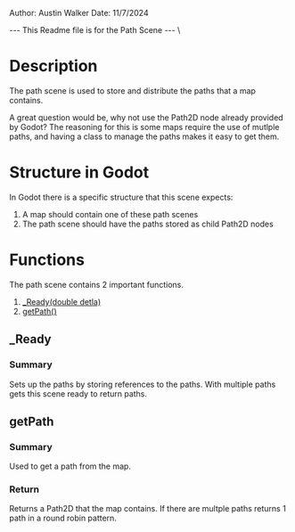 Author: Austin Walker
Date: 11/7/2024

--- This Readme file is for the Path Scene --- \
# Description
The path scene is used to store and distribute the paths that a map contains.

A great question would be, why not use the Path2D node already provided by Godot?
The reasoning for this is some maps require the use of mutlple paths, and having a class to manage the paths makes it easy to get them.

# Structure in Godot
In Godot there is a specific structure that this scene expects:
1. A map should contain one of these path scenes
2. The path scene should have the paths stored as child Path2D nodes

# Functions
The path scene contains 2 important functions.
1. [_Ready(double detla)](#_Ready)
2. [getPath()](#getPath)

## _Ready
### Summary
Sets up the paths by storing references to the paths. With multiple paths gets this scene ready to return paths.

## getPath
### Summary
Used to get a path from the map.

### Return
Returns a Path2D that the map contains. If there are multple paths returns 1 path in a round robin pattern.

